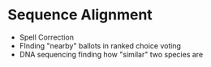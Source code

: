 # Sequence Alignment

* Spell Correction
* FInding "nearby" ballots in ranked choice voting
* DNA sequencing finding how "similar" two species are
